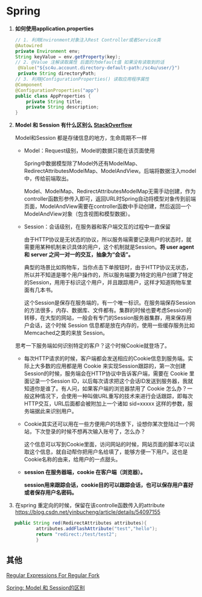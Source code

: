 # Spring

1. **如何使用application.properties**

   ```java
   // 1. 利用Environment对象注入Rest Controller或者Service类
   @Autowired
   private Environment env;
   String keyValue = env.getProperty(key);
   // 2. @Value 注解读取属性 后面的为default值 如果没有读取到的话
    @Value("${sc4u.account.directory-default-path:/sc4u/user/}")
    private String directoryPath;
   // 3. 利用@ConfigurationProperties() 读取应用程序属性
   @Component
   @ConfigurationProperties("app")
   public class AppProperties {
       private String title;
       private String description;
   }
   ```

2. **Model 和 Session
   有什么区别么 [StackOverflow](https://stackoverflow.com/questions/60331872/what-is-the-difference-between-the-model-and-session-in-spring)**

   Model和Session 都是存储信息的地方，生命周期不一样

    - Model：Request级别，Model的数据只能在该页面使用

      Spring中数据模型除了Model外还有ModelMap、RedirectAttributesModelMap、ModelAndView。后端将数据注入model中，传给前端取出。

      Model、ModelMap、RedirectAttributesModelMap无需手动创建，作为controller函数形参传入即可，返回URL时Spring自动将模型对象传到前端页面，ModelAndView需要在controller函数中手动创建，然后返回一个ModelAndView对象（包含视图和模型数据）。

    - Session：会话级别，在服务器和客户端交互的过程中一直保留

      由于HTTP协议是无状态的协议，所以服务端需要记录用户的状态时，就需要用某种机制来识具体的用户，这个机制就是Session。**将 user agent 和 server 之间一对一的交互，抽象为“会话”。**

      典型的场景比如购物车，当你点击下单按钮时，由于HTTP协议无状态，所以并不知道是哪个用户操作的，所以服务端要为特定的用户创建了特定的Session，用用于标识这个用户，并且跟踪用户，这样才知道购物车里面有几本书。

      这个Session是保存在服务端的，有一个唯一标识。在服务端保存Session的方法很多，内存、数据库、文件都有。集群的时候也要考虑Session的转移，在大型的网站，一般会有专门的Session服务器集群，用来保存用户会话，这个时候
      Session 信息都是放在内存的，使用一些缓存服务比如Memcached之类的来放 Session。

   思考一下服务端如何识别特定的客户？这个时候Cookie就登场了。

    - 每次HTTP请求的时候，客户端都会发送相应的Cookie信息到服务端。实际上大多数的应用都是用 Cookie 来实现Session跟踪的，第一次创建Session的时候，服务端会在HTTP协议中告诉客户端，需要在 Cookie
      里面记录一个Session ID，以后每次请求把这个会话ID发送到服务器，我就知道你是谁了。有人问，如果客户端的浏览器禁用了 Cookie
      怎么办？一般这种情况下，会使用一种叫做URL重写的技术来进行会话跟踪，即每次HTTP交互，URL后面都会被附加上一个诸如 sid=xxxxx 这样的参数，服务端据此来识别用户。

    - Cookie其实还可以用在一些方便用户的场景下，设想你某次登陆过一个网站，下次登录的时候不想再次输入账号了，怎么办？

      这个信息可以写到Cookie里面，访问网站的时候，网站页面的脚本可以读取这个信息，就自动帮你把用户名给填了，能够方便一下用户。这也是Cookie名称的由来，给用户的一点甜头。

    - **session 在服务器端，cookie 在客户端（浏览器）。**

      **session用来跟踪会话，cookie目的可以跟踪会话，也可以保存用户喜好或者保存用户名密码。**

3. 在spring 重定向的时候，保留在该controlle函数传入的attribute
   https://blog.csdn.net/yinbucheng/article/details/54097155

```java
   public String red(RedirectAttributes attributes){
           attributes.addFlashAttribute("test","hello");
           return "redirect:/test/test2";
           }
   ```

## 其他

[Regular Expressions For Regular Fork](https://refrf.dev/)

[Spring: Model 和 Session的区别](https://blog.csdn.net/LOG_IN_ME/article/details/106326636#:~:text=%E3%80%90%E9%80%9A%E4%BF%97%E3%80%91,%E8%83%BD%E5%9C%A8%E8%AF%A5%E9%A1%B5%E9%9D%A2%E4%BD%BF%E7%94%A8%E3%80%82) 
